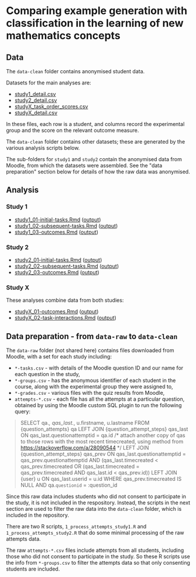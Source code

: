 # Comparing example generation with classification in the learning of new mathematics concepts

## Data

The `data-clean` folder contains anonymised student data.

Datasets for the main analyses are:

* [study1_detail.csv](study1_detail.csv)
* [study2_detail.csv](study2_detail.csv)
* [studyX_task_order_scores.csv](studyX_task_order_scores.csv)
* [studyX_detail.csv](studyX_detail.csv)

In these files, each row is a student, and columns record the experimental group and the score on the relevant outcome measure.

The `data-clean` folder contains other datasets; these are generated by the various analysis scripts below.

The sub-folders for `study1` and `study2` contain the anonymised data from Moodle, from which the datasets were assembled. See the "data preparation" section below for details of how the raw data was anonymised.

## Analysis

### Study 1
- [study1_01-initial-tasks.Rmd](https://github.com/georgekinnear/example-generation-experiment/blob/main/study1_01-initial-tasks.Rmd) ([output](https://htmlpreview.github.io/?https://github.com/georgekinnear/example-generation-experiment/blob/main/study1_01-initial-tasks.html))
- [study1_02-subsequent-tasks.Rmd](https://github.com/georgekinnear/example-generation-experiment/blob/main/study1_02-subsequent-tasks.Rmd) ([output](https://htmlpreview.github.io/?https://github.com/georgekinnear/example-generation-experiment/blob/main/study1_02-subsequent-tasks.html))
- [study1_03-outcomes.Rmd](https://github.com/georgekinnear/example-generation-experiment/blob/main/study1_03-outcomes.Rmd) ([output](https://htmlpreview.github.io/?https://github.com/georgekinnear/example-generation-experiment/blob/main/study1_03-outcomes.html))

### Study 2

- [study2_01-initial-tasks.Rmd](https://github.com/georgekinnear/example-generation-experiment/blob/main/study2_01-initial-tasks.Rmd) ([output](https://htmlpreview.github.io/?https://github.com/georgekinnear/example-generation-experiment/blob/main/study2_01-initial-tasks.html))
- [study2_02-subsequent-tasks.Rmd](https://github.com/georgekinnear/example-generation-experiment/blob/main/study2_02-subsequent-tasks.Rmd) ([output](https://htmlpreview.github.io/?https://github.com/georgekinnear/example-generation-experiment/blob/main/study2_02-subsequent-tasks.html))
- [study2_03-outcomes.Rmd](https://github.com/georgekinnear/example-generation-experiment/blob/main/study2_03-outcomes.Rmd) ([output](https://htmlpreview.github.io/?https://github.com/georgekinnear/example-generation-experiment/blob/main/study2_03-outcomes.html))

### Study X
These analyses combine data from both studies:

- [studyX_01-outcomes.Rmd](https://github.com/georgekinnear/example-generation-experiment/blob/main/studyX_01-outcomes.Rmd) ([output](https://htmlpreview.github.io/?https://github.com/georgekinnear/example-generation-experiment/blob/main/studyX_01-outcomes.html))
- [studyX_02-task-interactions.Rmd](https://github.com/georgekinnear/example-generation-experiment/blob/main/studyX_02-task-interactions.Rmd) ([output](https://htmlpreview.github.io/?https://github.com/georgekinnear/example-generation-experiment/blob/main/studyX_02-task-interactions.html))


## Data preparation - from `data-raw` to `data-clean`

The `data-raw` folder (not shared here) contains files downloaded from Moodle, with a set for each study including:

  * `*-tasks.csv` - with details of the Moodle question ID and our name for each question in the study,
  * `*-groups.csv` - has the anonymous identifier of each student in the course, along with the experimental group they were assigned to,
  * `*-grades.csv` - various files with the quiz results from Moodle,
  * `attempts-*.csv` - each file has all the attempts at a particular question, obtained by using the Moodle custom SQL plugin to run the following query:
  
> SELECT qa.*, qas_last.*, u.firstname, u.lastname
> FROM {question_attempts} qa
> LEFT JOIN {question_attempt_steps} qas_last ON qas_last.questionattemptid = qa.id
> /* attach another copy of qas to those rows with the most recent timecreated, using method from https://stackoverflow.com/a/28090544 */
> LEFT JOIN {question_attempt_steps} qas_prev
> 	ON qas_last.questionattemptid = qas_prev.questionattemptid
> 		AND (qas_last.timecreated < qas_prev.timecreated
> 				OR (qas_last.timecreated = qas_prev.timecreated
> 						AND qas_last.id < qas_prev.id))
> LEFT JOIN {user} u ON qas_last.userid = u.id
> WHERE
> qas_prev.timecreated IS NULL
> AND qa.`questionid` = :question_id

Since this raw data includes students who did not consent to participate in the study, it is not included in the respository. Instead, the scripts in the next section are used to filter the raw data into the `data-clean` folder, which is included in the repository.

There are two R scripts, `1_process_attempts_study1.R` and `1_process_attempts_study2.R` that do some minimal processing of the raw attempts data.

The raw `attempts-*.csv` files include attempts from all students, including those who did not consent to participate in the study. So these R scripts use the info from `*-groups.csv` to filter the attempts data so that only consenting students are included.
